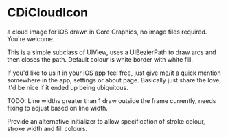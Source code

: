 CDiCloudIcon
============

a cloud image for iOS drawn in Core Graphics, no image files required. You're welcome.

This is a simple subclass of UIView, uses a UIBezierPath to draw arcs and then closes the path.
Default colour is white border with white fill.

If you'd like to us it in your iOS app feel free, just give me/it a quick mention somewhere in the app, settings or about page.
Basically just share the love, it'd be nice if it ended up being ubiquitous.

TODO:
Line widths greater than 1 draw outside the frame currently, needs fixing to adjust based on line width.

Provide an alternative initializer to allow specification of stroke colour, stroke width and fill colours.

